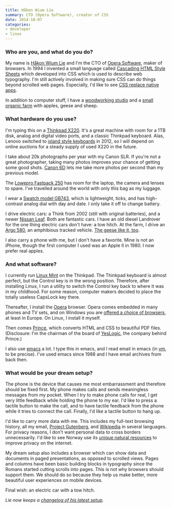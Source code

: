 ```yaml
---
title: Håkon Wium Lie
summary: CTO (Opera Software), creator of CSS
date: 2014-10-07
categories:
- developer
- linux
---
```


### Who are you, and what do you do?

My name is [Håkon Wium Lie](http://people.opera.com/howcome "Håkon's page on opera.com.") and I'm the CTO of [Opera Software](http://www.opera.com/ "The Opera Software website."), maker of browsers. In 1994 I invented a small language called [Cascading HTML Style Sheets](http://www.w3.org/People/howcome/p/cascade.html "The Cascading HTML Style Sheets proposal.") which developed into CSS which is used to describe web typography. I'm still actively involved in making sure CSS can do things beyond scrolled web pages. Especially, I'd like to see [CSS replace native apps](http://alistapart.com/blog/post/ten-css-one-liners-to-replace-native-apps "Håkon's A List Apart article about replacing native apps with CSS.").

In addition to computer stuff, I have a [woodworking studio](http://østre.no/ "Håkon's woodworking studio website.") and a [small organic farm](http://www.eplegaard.no/ "The website for Håkon's farm.") with apples, geese and sheep.

### What hardware do you use?

I'm typing this on a [Thinkpad X220][thinkpad-x220]. It's a great machine with room for a 1TB disk, analog and digital video ports, and a classic Thinkpad keyboard. Alas, Lenovo switched to [island style keyboards](http://en.wikipedia.org/wiki/Chiclet_keyboard "The Wikipedia entry for Chiclet keyboards.") in 2012, so I will depend on online auctions for a steady supply of used X220 in the future.

I take about 20k photographs per year with my Canon SLR. If you're not a great photographer, taking many photos improves your chance of getting some good shots. [Canon 6D][eos-6d] lets me take more photos per second than my previous model.

The [Lowepro Fastpack 250][fastpack-250] has room for the laptop, the camera and lenses to spare. I've travelled around the world with only this bag as my luggage.

I wear a [Swatch model GB743][once-again], which is lightweight, ticks, and has high-contrast analog dial with day and date. I only take it off to change battery.

I drive electric cars: a Think from 2002 (still with original batteries), and a newer [Nissan Leaf][leaf]. Both are fantastic cars. I have an old diesel Landrover for the one thing electric cars don't have: a tow hitch. At the farm, I drive an [Argo 580][frontier-580], an amphibious tracked vehicle. [The geese like it, too](http://www.wiumlie.no/img/2014/04-18-gjess-solli/IMG_6479b-m.JPG "A photo of Håkon on his 580.").

I also carry a phone with me, but I don't have a favorite. Mine is not an iPhone, though the first computer I used was an Apple II in 1980. I now prefer real apples.

### And what software?

I currently run [Linux Mint][linux-mint] on the Thinkpad. The Thinkpad keyboard is almost perfect, but the Control key is in the wrong position. Therefore, after installing Linux, I run a utility to switch the Control key back to where it was in my childhood. For some reason, computer makers decided to place the totally useless CapsLock key there.

Thereafter, I install the [Opera][] browser. Opera comes embedded in many phones and TV sets, and on Windows you are [offered a choice of browsers](http://www.browserchoice.eu/BrowserChoice/browserchoice_en.htm "A European site for selecting your web browser."), at least in Europe. On Linux, I install it myself.

Then comes [Prince][], which converts HTML and CSS to beautiful PDF files. (Disclosure: I'm the chairman of the board of [YesLogic](http://www.yeslogic.com/ "The YesLogic website."), the company behind Prince.)

I also use [emacs][] a lot. I type this in emacs, and I read email in emacs (in [vm][], to be precise). I've used emacs since 1988 and I have email archives from back then.

### What would be your dream setup?

The phone is the device that causes me most embarrassment and therefore should be fixed first. My phone makes calls and sends meaningless messages from my pocket. When I try to make phone calls for real, I get very little feedback while holding the phone to my ear. I'd like to press a tactile button to make the call, and to have tactile feedback from the phone while it tries to connect the call. Finally, I'd like a tactile button to hang up.

I'd like to carry more data with me. This includes my full-text browsing history, all my email, [Project Gutenberg][project-gutenberg], and [Wikipedia][] in several languages. For privacy reasons, I don't want personal data to cross borders unnecessarily. I'd like to see Norway use its [unique natural resources](https://www.opendemocracy.net/håkon-wium-lie/net-names-for-safe-shelter "Håkon's article about Norway's domain names.") to improve privacy on the internet.

My dream setup also includes a browser which can show data and documents in paged presentations, as opposed to scrolled views. Pages and columns have been basic building blocks in typography since the Romans started cutting scrolls into pages. This is not why browsers should support them. We should do so because they help us make better, more beautiful user experiences on mobile devices.

Final wish: an electric car with a tow hitch.

*Lie now keeps a [changelog of his latest setup](https://www.wiumlie.no/uses-this/changelog "Lie's setup changelog.").*

[emacs]: http://www.gnu.org/software/emacs/ "A free open-source text editor."
[eos-6d]: https://en.wikipedia.org/wiki/Canon_EOS_6D "A 20.2 megapixel DSLR."
[fastpack-250]: http://web.archive.org/web/20160417134653/http://store.lowepro.com/backpacks/fastpack-250 "A laptop/camera backpack."
[frontier-580]: https://www.argoadventure.com/Argo_Frontier_580_6x6.html "An amphibious vehicle."
[leaf]: https://en.wikipedia.org/wiki/Nissan_Leaf "An electric car."
[linux-mint]: https://www.linuxmint.com/ "A Linux distribution."
[once-again]: http://store.swatch.com/gb743-once-again.html "A wristwatch."
[opera]: http://web.archive.org/web/20221227050003/https://www.opera.com/ "A cross-platform web browser."
[prince]: https://www.princexml.com/ "Software for converting HTML to PDF documents."
[project-gutenberg]: http://www.gutenberg.org/ "A service providing tens of thousands of free ebooks."
[thinkpad-x220]: http://web.archive.org/web/20170206231919/http://shop.lenovo.com/us/laptops/thinkpad/x-series/x220 "A 12.5 inch PC laptop."
[vm]: https://launchpad.net/vm "An email client for Emacs."
[wikipedia]: https://en.wikipedia.org/wiki/Main_Page "A free online encyclopedia."
